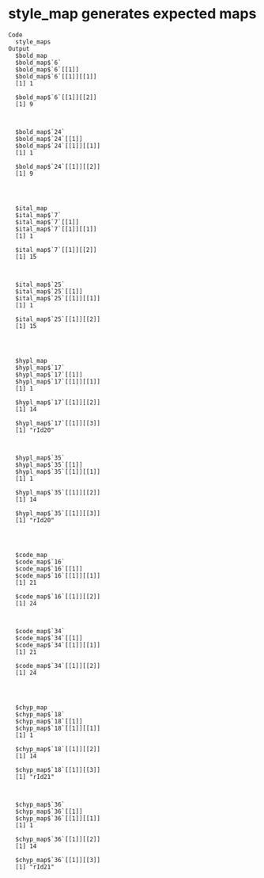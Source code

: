 # style_map generates expected maps

    Code
      style_maps
    Output
      $bold_map
      $bold_map$`6`
      $bold_map$`6`[[1]]
      $bold_map$`6`[[1]][[1]]
      [1] 1
      
      $bold_map$`6`[[1]][[2]]
      [1] 9
      
      
      
      $bold_map$`24`
      $bold_map$`24`[[1]]
      $bold_map$`24`[[1]][[1]]
      [1] 1
      
      $bold_map$`24`[[1]][[2]]
      [1] 9
      
      
      
      
      $ital_map
      $ital_map$`7`
      $ital_map$`7`[[1]]
      $ital_map$`7`[[1]][[1]]
      [1] 1
      
      $ital_map$`7`[[1]][[2]]
      [1] 15
      
      
      
      $ital_map$`25`
      $ital_map$`25`[[1]]
      $ital_map$`25`[[1]][[1]]
      [1] 1
      
      $ital_map$`25`[[1]][[2]]
      [1] 15
      
      
      
      
      $hypl_map
      $hypl_map$`17`
      $hypl_map$`17`[[1]]
      $hypl_map$`17`[[1]][[1]]
      [1] 1
      
      $hypl_map$`17`[[1]][[2]]
      [1] 14
      
      $hypl_map$`17`[[1]][[3]]
      [1] "rId20"
      
      
      
      $hypl_map$`35`
      $hypl_map$`35`[[1]]
      $hypl_map$`35`[[1]][[1]]
      [1] 1
      
      $hypl_map$`35`[[1]][[2]]
      [1] 14
      
      $hypl_map$`35`[[1]][[3]]
      [1] "rId20"
      
      
      
      
      $code_map
      $code_map$`16`
      $code_map$`16`[[1]]
      $code_map$`16`[[1]][[1]]
      [1] 21
      
      $code_map$`16`[[1]][[2]]
      [1] 24
      
      
      
      $code_map$`34`
      $code_map$`34`[[1]]
      $code_map$`34`[[1]][[1]]
      [1] 21
      
      $code_map$`34`[[1]][[2]]
      [1] 24
      
      
      
      
      $chyp_map
      $chyp_map$`18`
      $chyp_map$`18`[[1]]
      $chyp_map$`18`[[1]][[1]]
      [1] 1
      
      $chyp_map$`18`[[1]][[2]]
      [1] 14
      
      $chyp_map$`18`[[1]][[3]]
      [1] "rId21"
      
      
      
      $chyp_map$`36`
      $chyp_map$`36`[[1]]
      $chyp_map$`36`[[1]][[1]]
      [1] 1
      
      $chyp_map$`36`[[1]][[2]]
      [1] 14
      
      $chyp_map$`36`[[1]][[3]]
      [1] "rId21"
      
      
      
      

